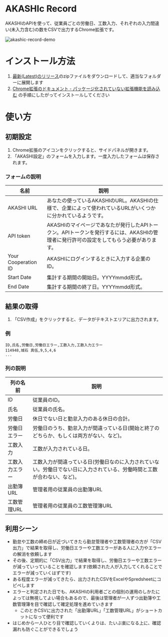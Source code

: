 # AKASHIc Record

AKASHIのAPIを使って、従業員ごとの労働日、工数入力、それぞれの入力間違い(未入力含む)の数をCSVで出力するChrome拡張です。

![akashic-record-demo](https://github.com/user-attachments/assets/d9a9ba0c-2f4f-4dab-9a6b-05736f5a199d)

# インストール方法

1. [最新(Latest)のリリース](https://github.com/mjusui/akashic-record/releases)のzipファイルをダウンロードして、適当なフォルダーに展開します
1. [Chrome拡張のドキュメント - パッケージ化されていない拡張機能を読み込む](https://developer.chrome.com/docs/extensions/get-started/tutorial/hello-world?hl=ja#load-unpacked) の手順にしたがってインストールしてください

# 使い方


## 初期設定

1. Chrome拡張のアイコンをクリックすると、サイドパネルが開きます。
1. 「AKASHI設定」のフォームを入力します。一度入力したフォームは保存されます。

### フォームの説明

名前 | 説明
--- | ---
AKASHI URL | あなたの使っているAKASHIのURL。AKASHIの仕様で、企業によって使われているURLがいくつかに分かれているようです。
API token | AKASHIのマイページであなたが発行したAPIトークン。APIトークンを発行するには、AKASHIの管理者に発行許可の設定をしてもらう必要があります。
Your Cooperation ID | AKASHIにログインするときに入力する企業のID。
Start Date | 集計する期間の開始日。YYYYmmdd形式。
End Date | 集計する期間の終了日。YYYYmmdd形式。

## 結果の取得

1. 「CSV作成」をクリックすると、データがテキストエリアに出力されます。

### 例

```example.csv
ID,氏名,労働日,労働日エラー,工数入力,工数入力エラー
114948,城石 真伍,9,5,4,6
...
```
### 列の説明

列の名前 | 説明
---|---
ID | 従業員のID。
氏名 | 従業員の氏名。
労働日 | 休日でない日と勤怠入力のある休日の合計。
労働日エラー | 労働日のうち、勤怠入力が間違っている日(開始と終了のどちらか、もしくは両方がない、など)。
工数入力 | 工数が入力されている日。
工数入力エラー | 工数入力が間違っている日(労働日なのに入力されていない。労働日でない日に入力されている、労働時間と工数が合わない、など)。
出勤簿URL | 管理者用の従業員の出勤簿URL
工数管理URL | 管理者用の従業員の工数管理簿URL

## 利用シーン

- 勤怠や工数の締め日が近づいてきたら勤怠管理者や工数管理者の方が「CSV出力」で結果を取得し、労働日エラーや工数エラーがある人に入力やエラーの解消を依頼します
- その後、定期的に「CSV出力」で結果を取得し、労働日エラーや工数エラーが減っていっていることを確認します(依頼された人が入力してくれることでエラーが減っていくはずです)
- ある程度エラーが減ってきたら、出力されたCSVをExcelやSpredsheetにコピペします
- エラーと判定された日でも、AKASHIの利用者ごとの個別の運用のしかたによっては無視してよい場合もあるので、最後は管理者が一人ずつ出勤簿や工数管理簿を目で確認して確定処理を進めていきます
  - このときCSVに出力された「出勤簿URL」「工数管理URL」がショートカットになって便利です
- はじめから一人ひとり目で確認していくよりは、たいぶ楽になる上に、確認漏れも防ぐことができるでしょう

